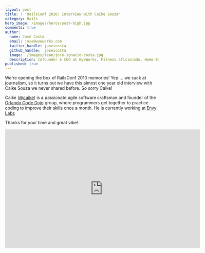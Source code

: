 ```yaml
---
layout: post
title: ! 'RailsConf 2010: Interview with Caike Souza'
category: Rails
hero_image: /images/heros/post-high.jpg
comments: true
author:
  name: José Costa
  email: jose@wyeworks.com
  twitter_handle: joseicosta
  github_handle:  joseicosta
  image:  /images/team/jose-ignacio-costa.jpg
  description: Cofounder & CEO at WyeWorks. Fitness aficionado. Home Barista wannabe.
published: true
---
```

We're opening the box of RailsConf 2010 memories! Yep ... we suck at journalism, so it turns out we have this almost one year old interview with Caike Souza we never shared before. So sorry Caike! 

Caike ([@caike](http://twitter.com/caike)) is a passionate agile software craftsman and founder of the [Orlando Code Dojo](http://orlandodojo.org/) group, where programmers get together to practice coding to improve their skills once a month. He is currently working at [Envy Labs](http://envylabs.com/.)

<!--more-->

Thanks for your time and great vibe!

<iframe title="YouTube video player" width="640" height="390" src="http://www.youtube.com/embed/YtyXKeNzO1g" frameborder="0" allowfullscreen></iframe>
